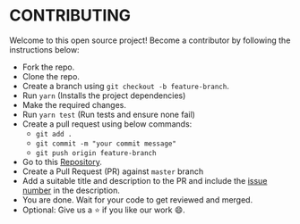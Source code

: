 # CONTRIBUTING

Welcome to this open source project! Become a contributor by following the
instructions below:

- Fork the repo.
- Clone the repo.
- Create a branch using `git checkout -b feature-branch`.
- Run `yarn` (Installs the project dependencies)
- Make the required changes.
- Run `yarn test` (Run tests and ensure none fail)
- Create a pull request using below commands:
  - `git add .`
  - `git commit -m "your commit message"`
  - `git push origin feature-branch`
- Go to this [Repository](https://github.com/arshadkazmi42/ak-phrase.js/).
- Create a Pull Request (PR) against `master` branch
- Add a suitable title and description to the PR and include the [issue number](https://github.com/arshadkazmi42/ak-phrase.js/issues/)
  in the description.
- You are done. Wait for your code to get reviewed and merged.
- Optional: Give us a :star: if you like our work :smile:.

